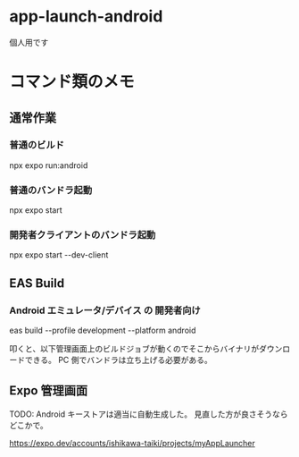 # app-launch-android

個人用です

# コマンド類のメモ

## 通常作業

### 普通のビルド

npx expo run:android

### 普通のバンドラ起動

npx expo start

### 開発者クライアントのバンドラ起動

npx expo start --dev-client

## EAS Build

### Android エミュレータ/デバイス の 開発者向け

eas build --profile development --platform android

叩くと、以下管理画面上のビルドジョブが動くのでそこからバイナリがダウンロードできる。
PC 側でバンドラは立ち上げる必要がある。

## Expo 管理画面

TODO: Android キーストアは適当に自動生成した。
見直した方が良さそうならどこかで。

https://expo.dev/accounts/ishikawa-taiki/projects/myAppLauncher
